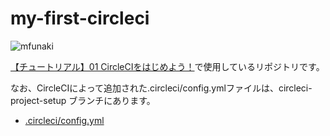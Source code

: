 # my-first-circleci
![mfunaki](https://circleci.com/gh/mfunaki/my-first-circleci.svg?style=svg)

[【チュートリアル】01 CircleCIをはじめよう！](https://youtu.be/cOHKRYgdzDY)で使用しているリポジトリです。

なお、CircleCIによって追加された.circleci/config.ymlファイルは、circleci-project-setup ブランチにあります。
- [.circleci/config.yml](https://github.com/mfunaki/my-first-circleci/tree/circleci-project-setup)